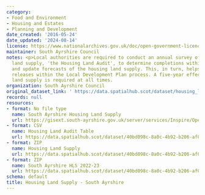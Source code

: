 ```yaml
---
category:
- Food and Environment
- Housing and Estates
- Planning and Development
date_created: '2016-05-24'
date_updated: '2024-08-14'
license: https://www.nationalarchives.gov.uk/doc/open-government-licence/version/3/
maintainer: South Ayrshire Council
notes: <p>Local authorities are required to conduct an annual survey of the housing
  land supply, 'the Housing Land Audit', to determine completions within the timeframe
  and update forecasts of the housing land supply. This, in turn, helps inform land
  releases within the Local Development Plan process. A five-year effective housing
  land supply is required at all times.                                                                                                                                                                                                                                                                                                                                                                                                                                                                                                                                                                                                                                                                                                                                                                                                                                                                                                                                                                                                                                                                                                                                                                                                                                                                                                                                                                                                                                                                                                                                                                                                                                                                                                               </p>
organization: South Ayrshire Council
original_dataset_link: ' https://data.spatialhub.scot/dataset/housing_land_supply-sa'
records: null
resources:
- format: No file type
  name: South Ayrshire Housing Land Supply
  url: https://gisext.south-ayrshire.gov.uk/server/services/Inspire/OpenData/MapServer/WFSServer?request=GetCapabilities&service=WFS
- format: CSV
  name: Housing Land Audit Table
  url: https://data.spatialhub.scot/dataset/40bd098c-8a0c-4b92-b206-af0d17d42ac5/resource/55a43938-017a-4306-8e90-55fbb5bd3537/download/sa_hla_table.csv
- format: ZIP
  name: Housing Land Supply
  url: https://data.spatialhub.scot/dataset/40bd098c-8a0c-4b92-b206-af0d17d42ac5/resource/e007a935-f0bc-4f59-8c8e-5d4b03d3b2c8/download/housing_land_supply.zip
- format: ZIP
  name: South Ayrshire HLS 2022-23
  url: https://data.spatialhub.scot/dataset/40bd098c-8a0c-4b92-b206-af0d17d42ac5/resource/edc1baf3-a06b-476f-8814-11395cd8ff5d/download/sac_hls_2022_public.zip
schema: default
title: Housing Land Supply - South Ayrshire
---
```

